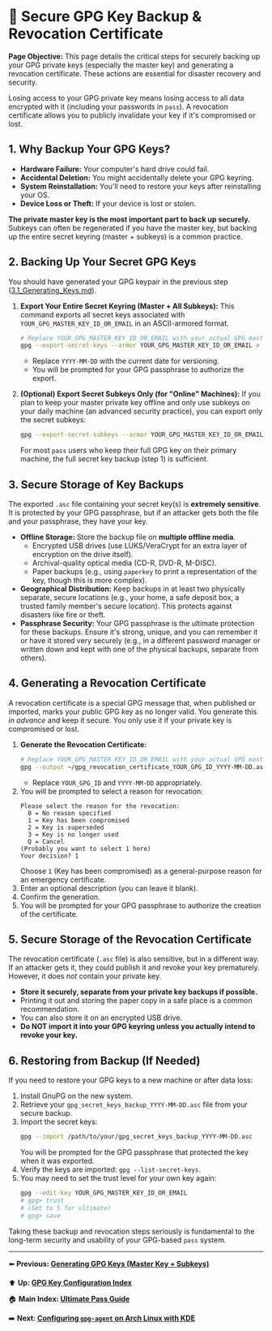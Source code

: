 # 🔑 Secure GPG Key Backup & Revocation Certificate

**Page Objective:** This page details the critical steps for securely backing up your GPG private keys (especially the master key) and generating a revocation certificate. These actions are essential for disaster recovery and security.

Losing access to your GPG private key means losing access to all data encrypted with it (including your passwords in `pass`). A revocation certificate allows you to publicly invalidate your key if it's compromised or lost.

## 1. Why Backup Your GPG Keys?

*   **Hardware Failure:** Your computer's hard drive could fail.
*   **Accidental Deletion:** You might accidentally delete your GPG keyring.
*   **System Reinstallation:** You'll need to restore your keys after reinstalling your OS.
*   **Device Loss or Theft:** If your device is lost or stolen.

**The private master key is the most important part to back up securely.** Subkeys can often be regenerated if you have the master key, but backing up the entire secret keyring (master + subkeys) is a common practice.

## 2. Backing Up Your Secret GPG Keys

You should have generated your GPG keypair in the previous step ([3.1_Generating_Keys.md](./3.1_Generating_Keys.md)).

1.  **Export Your Entire Secret Keyring (Master + All Subkeys):**
    This command exports all secret keys associated with `YOUR_GPG_MASTER_KEY_ID_OR_EMAIL` in an ASCII-armored format.
    ```bash
    # Replace YOUR_GPG_MASTER_KEY_ID_OR_EMAIL with your actual GPG master key identifier
    gpg --export-secret-keys --armor YOUR_GPG_MASTER_KEY_ID_OR_EMAIL > ~/gpg_secret_keys_backup_YYYY-MM-DD.asc
    ```
    *   Replace `YYYY-MM-DD` with the current date for versioning.
    *   You will be prompted for your GPG passphrase to authorize the export.

2.  **(Optional) Export Secret Subkeys Only (for "Online" Machines):**
    If you plan to keep your master private key offline and only use subkeys on your daily machine (an advanced security practice), you can export only the secret subkeys:
    ```bash
    gpg --export-secret-subkeys --armor YOUR_GPG_MASTER_KEY_ID_OR_EMAIL > ~/gpg_secret_subkeys_backup_YYYY-MM-DD.asc
    ```
    For most `pass` users who keep their full GPG key on their primary machine, the full secret key backup (step 1) is sufficient.

## 3. Secure Storage of Key Backups

The exported `.asc` file containing your secret key(s) is **extremely sensitive**. It is protected by your GPG passphrase, but if an attacker gets both the file and your passphrase, they have your key.

*   **Offline Storage:** Store the backup file on **multiple offline media**.
    *   Encrypted USB drives (use LUKS/VeraCrypt for an extra layer of encryption on the drive itself).
    *   Archival-quality optical media (CD-R, DVD-R, M-DISC).
    *   Paper backups (e.g., using `paperkey` to print a representation of the key, though this is more complex).
*   **Geographical Distribution:** Keep backups in at least two physically separate, secure locations (e.g., your home, a safe deposit box, a trusted family member's secure location). This protects against disasters like fire or theft.
*   **Passphrase Security:** Your GPG passphrase is the ultimate protection for these backups. Ensure it's strong, unique, and you can remember it or have it stored very securely (e.g., in a different password manager or written down and kept with one of the physical backups, separate from others).

## 4. Generating a Revocation Certificate

A revocation certificate is a special GPG message that, when published or imported, marks your public GPG key as no longer valid. You generate this *in advance* and keep it secure. You only use it if your private key is compromised or lost.

1.  **Generate the Revocation Certificate:**
    ```bash
    # Replace YOUR_GPG_MASTER_KEY_ID_OR_EMAIL with your actual GPG master key identifier
    gpg --output ~/gpg_revocation_certificate_YOUR_GPG_ID_YYYY-MM-DD.asc --gen-revoke YOUR_GPG_MASTER_KEY_ID_OR_EMAIL
    ```
    *   Replace `YOUR_GPG_ID` and `YYYY-MM-DD` appropriately.
2.  You will be prompted to select a reason for revocation:
    ```
    Please select the reason for the revocation:
      0 = No reason specified
      1 = Key has been compromised
      2 = Key is superseded
      3 = Key is no longer used
      Q = Cancel
    (Probably you want to select 1 here)
    Your decision? 1
    ```
    Choose `1` (Key has been compromised) as a general-purpose reason for an emergency certificate.
3.  Enter an optional description (you can leave it blank).
4.  Confirm the generation.
5.  You will be prompted for your GPG passphrase to authorize the creation of the certificate.

## 5. Secure Storage of the Revocation Certificate

The revocation certificate (`.asc` file) is also sensitive, but in a different way. If an attacker gets it, they could publish it and revoke your key prematurely. However, it does *not* contain your private key.

*   **Store it securely, separate from your private key backups if possible.**
*   Printing it out and storing the paper copy in a safe place is a common recommendation.
*   You can also store it on an encrypted USB drive.
*   **Do NOT import it into your GPG keyring unless you actually intend to revoke your key.**

## 6. Restoring from Backup (If Needed)

If you need to restore your GPG keys to a new machine or after data loss:
1.  Install GnuPG on the new system.
2.  Retrieve your `gpg_secret_keys_backup_YYYY-MM-DD.asc` file from your secure backup.
3.  Import the secret keys:
    ```bash
    gpg --import /path/to/your/gpg_secret_keys_backup_YYYY-MM-DD.asc
    ```
    You will be prompted for the GPG passphrase that protected the key when it was exported.
4.  Verify the keys are imported: `gpg --list-secret-keys`.
5.  You may need to set the trust level for your own key again:
    ```bash
    gpg --edit-key YOUR_GPG_MASTER_KEY_ID_OR_EMAIL
    # gpg> trust
    # (Set to 5 for ultimate)
    # gpg> save
    ```

Taking these backup and revocation steps seriously is fundamental to the long-term security and usability of your GPG-based `pass` system.

---
⬅️ **Previous: [Generating GPG Keys (Master Key + Subkeys)](./3.1_Generating_Keys.md)**

⬆️ **Up: [GPG Key Configuration Index](./README.md)**

🏠 **Main Index: [Ultimate Pass Guide](../README.md)**

➡️ **Next: [Configuring `gpg-agent` on Arch Linux with KDE](./3.3_GPG_Agent_KDE.md)**
